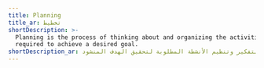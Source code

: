 ```yaml
---
title: Planning
title_ar: تخطيط
shortDescription: >-
  Planning is the process of thinking about and organizing the activities
  required to achieve a desired goal. 
shortDescription_ar: التخطيط هو عملية التفكير وتنظيم الأنشطة المطلوبة لتحقيق الهدف المنشود.
---
```


